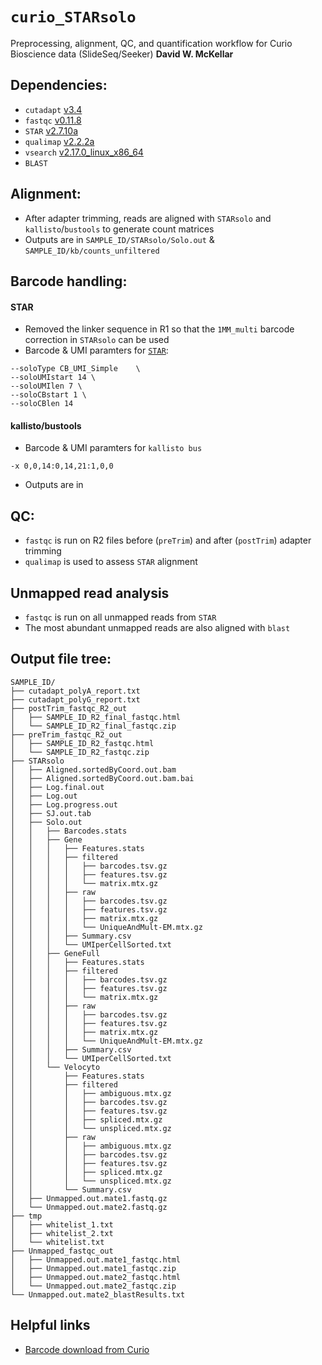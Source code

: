 # `curio_STARsolo`
Preprocessing, alignment, QC, and quantification workflow for Curio Bioscience data (SlideSeq/Seeker)
**David W. McKellar**


## Dependencies:
- `cutadapt` [v3.4](https://cutadapt.readthedocs.io/en/stable/)
- `fastqc` [v0.11.8](https://www.bioinformatics.babraham.ac.uk/projects/fastqc/)
- `STAR` [v2.7.10a](https://github.com/alexdobin/STAR)
- `qualimap` [v2.2.2a](http://qualimap.conesalab.org/)
- `vsearch` [v2.17.0_linux_x86_64](https://github.com/torognes/vsearch)
- `BLAST`

## Alignment:
- After adapter trimming, reads are aligned with `STARsolo` and `kallisto`/`bustools` to generate count matrices
- Outputs are in `SAMPLE_ID/STARsolo/Solo.out` & `SAMPLE_ID/kb/counts_unfiltered`

## Barcode handling:
#### STAR
- Removed the linker sequence in R1 so that the `1MM_multi` barcode correction in `STARsolo` can be used
- Barcode & UMI paramters for [`STAR`](https://github.com/alexdobin/STAR/blob/master/docs/STARsolo.md):
```
--soloType CB_UMI_Simple	\
--soloUMIstart 14 \
--soloUMIlen 7 \
--soloCBstart 1 \
--soloCBlen 14
```

#### kallisto/bustools
- Barcode & UMI paramters for `kallisto bus`
```
-x 0,0,14:0,14,21:1,0,0
```
- Outputs are in

## QC:
- `fastqc` is run on R2 files before (`preTrim`) and after (`postTrim`) adapter trimming
- `qualimap` is used to assess `STAR` alignment

## Unmapped read analysis
- `fastqc` is run on all unmapped reads from `STAR`
- The most abundant unmapped reads are also aligned with `blast`

## Output file tree:
```
SAMPLE_ID/
├── cutadapt_polyA_report.txt
├── cutadapt_polyG_report.txt
├── postTrim_fastqc_R2_out
│   ├── SAMPLE_ID_R2_final_fastqc.html
│   └── SAMPLE_ID_R2_final_fastqc.zip
├── preTrim_fastqc_R2_out
│   ├── SAMPLE_ID_R2_fastqc.html
│   └── SAMPLE_ID_R2_fastqc.zip
├── STARsolo
│   ├── Aligned.sortedByCoord.out.bam
│   ├── Aligned.sortedByCoord.out.bam.bai
│   ├── Log.final.out
│   ├── Log.out
│   ├── Log.progress.out
│   ├── SJ.out.tab
│   ├── Solo.out
│   │   ├── Barcodes.stats
│   │   ├── Gene
│   │   │   ├── Features.stats
│   │   │   ├── filtered
│   │   │   │   ├── barcodes.tsv.gz
│   │   │   │   ├── features.tsv.gz
│   │   │   │   └── matrix.mtx.gz
│   │   │   ├── raw
│   │   │   │   ├── barcodes.tsv.gz
│   │   │   │   ├── features.tsv.gz
│   │   │   │   ├── matrix.mtx.gz
│   │   │   │   └── UniqueAndMult-EM.mtx.gz
│   │   │   ├── Summary.csv
│   │   │   └── UMIperCellSorted.txt
│   │   ├── GeneFull
│   │   │   ├── Features.stats
│   │   │   ├── filtered
│   │   │   │   ├── barcodes.tsv.gz
│   │   │   │   ├── features.tsv.gz
│   │   │   │   └── matrix.mtx.gz
│   │   │   ├── raw
│   │   │   │   ├── barcodes.tsv.gz
│   │   │   │   ├── features.tsv.gz
│   │   │   │   ├── matrix.mtx.gz
│   │   │   │   └── UniqueAndMult-EM.mtx.gz
│   │   │   ├── Summary.csv
│   │   │   └── UMIperCellSorted.txt
│   │   └── Velocyto
│   │       ├── Features.stats
│   │       ├── filtered
│   │       │   ├── ambiguous.mtx.gz
│   │       │   ├── barcodes.tsv.gz
│   │       │   ├── features.tsv.gz
│   │       │   ├── spliced.mtx.gz
│   │       │   └── unspliced.mtx.gz
│   │       ├── raw
│   │       │   ├── ambiguous.mtx.gz
│   │       │   ├── barcodes.tsv.gz
│   │       │   ├── features.tsv.gz
│   │       │   ├── spliced.mtx.gz
│   │       │   └── unspliced.mtx.gz
│   │       └── Summary.csv
│   ├── Unmapped.out.mate1.fastq.gz
│   └── Unmapped.out.mate2.fastq.gz
├── tmp
│   ├── whitelist_1.txt
│   ├── whitelist_2.txt
│   └── whitelist.txt
├── Unmapped_fastqc_out
│   ├── Unmapped.out.mate1_fastqc.html
│   ├── Unmapped.out.mate1_fastqc.zip
│   ├── Unmapped.out.mate2_fastqc.html
│   └── Unmapped.out.mate2_fastqc.zip
└── Unmapped.out.mate2_blastResults.txt
```

## Helpful links
- [Barcode download from Curio](http://3.222.73.200/)
